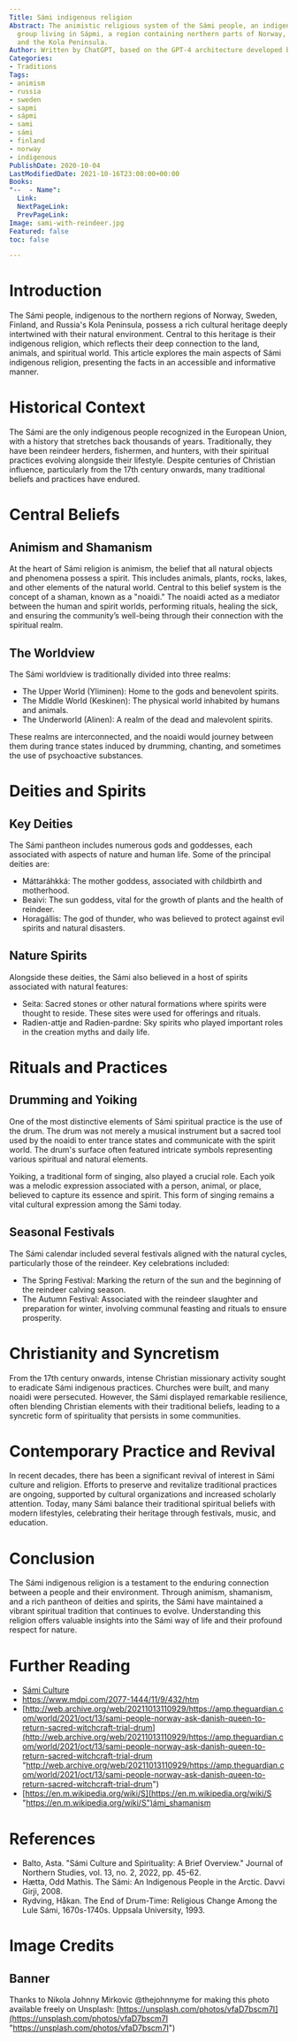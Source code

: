 ```yaml
---
Title: Sámi indigenous religion
Abstract: The animistic religious system of the Sámi people, an indigenous Finno-Ugric-speaking
  group living in Sápmi, a region containing northern parts of Norway, Sweden, Finland
  and the Kola Peninsula.
Author: Written by ChatGPT, based on the GPT-4 architecture developed by OpenAI.
Categories:
- Traditions
Tags:
- animism
- russia
- sweden
- sapmi
- sápmi
- sami
- sámi
- finland
- norway
- indigenous
PublishDate: 2020-10-04
LastModifiedDate: 2021-10-16T23:00:00+00:00
Books: 
"--  - Name":
  Link: 
  NextPageLink: 
  PrevPageLink: 
Image: sami-with-reindeer.jpg
Featured: false
toc: false

---
```

# Introduction
The Sámi people, indigenous to the northern regions of Norway, Sweden, Finland, and Russia's Kola Peninsula, possess a rich cultural heritage deeply intertwined with their natural environment. Central to this heritage is their indigenous religion, which reflects their deep connection to the land, animals, and spiritual world. This article explores the main aspects of Sámi indigenous religion, presenting the facts in an accessible and informative manner.

# Historical Context
The Sámi are the only indigenous people recognized in the European Union, with a history that stretches back thousands of years. Traditionally, they have been reindeer herders, fishermen, and hunters, with their spiritual practices evolving alongside their lifestyle. Despite centuries of Christian influence, particularly from the 17th century onwards, many traditional beliefs and practices have endured.

# Central Beliefs
## Animism and Shamanism
At the heart of Sámi religion is animism, the belief that all natural objects and phenomena possess a spirit. This includes animals, plants, rocks, lakes, and other elements of the natural world. Central to this belief system is the concept of a shaman, known as a "noaidi." The noaidi acted as a mediator between the human and spirit worlds, performing rituals, healing the sick, and ensuring the community’s well-being through their connection with the spiritual realm.

## The Worldview
The Sámi worldview is traditionally divided into three realms:
* The Upper World (Yliminen): Home to the gods and benevolent spirits.
* The Middle World (Keskinen): The physical world inhabited by humans and animals.
* The Underworld (Alinen): A realm of the dead and malevolent spirits.

These realms are interconnected, and the noaidi would journey between them during trance states induced by drumming, chanting, and sometimes the use of psychoactive substances.

# Deities and Spirits
## Key Deities
The Sámi pantheon includes numerous gods and goddesses, each associated with aspects of nature and human life. Some of the principal deities are:
* Máttaráhkká: The mother goddess, associated with childbirth and motherhood.
* Beaivi: The sun goddess, vital for the growth of plants and the health of reindeer.
* Horagállis: The god of thunder, who was believed to protect against evil spirits and natural disasters.

## Nature Spirits
Alongside these deities, the Sámi also believed in a host of spirits associated with natural features:
* Seita: Sacred stones or other natural formations where spirits were thought to reside. These sites were used for offerings and rituals.
* Radien-attje and Radien-pardne: Sky spirits who played important roles in the creation myths and daily life.

# Rituals and Practices
## Drumming and Yoiking
One of the most distinctive elements of Sámi spiritual practice is the use of the drum. The drum was not merely a musical instrument but a sacred tool used by the noaidi to enter trance states and communicate with the spirit world. The drum's surface often featured intricate symbols representing various spiritual and natural elements.

Yoiking, a traditional form of singing, also played a crucial role. Each yoik was a melodic expression associated with a person, animal, or place, believed to capture its essence and spirit. This form of singing remains a vital cultural expression among the Sámi today.

## Seasonal Festivals
The Sámi calendar included several festivals aligned with the natural cycles, particularly those of the reindeer. Key celebrations included:
* The Spring Festival: Marking the return of the sun and the beginning of the reindeer calving season.
* The Autumn Festival: Associated with the reindeer slaughter and preparation for winter, involving communal feasting and rituals to ensure prosperity.

# Christianity and Syncretism
From the 17th century onwards, intense Christian missionary activity sought to eradicate Sámi indigenous practices. Churches were built, and many noaidi were persecuted. However, the Sámi displayed remarkable resilience, often blending Christian elements with their traditional beliefs, leading to a syncretic form of spirituality that persists in some communities.

# Contemporary Practice and Revival
In recent decades, there has been a significant revival of interest in Sámi culture and religion. Efforts to preserve and revitalize traditional practices are ongoing, supported by cultural organizations and increased scholarly attention. Today, many Sámi balance their traditional spiritual beliefs with modern lifestyles, celebrating their heritage through festivals, music, and education.

# Conclusion
The Sámi indigenous religion is a testament to the enduring connection between a people and their environment. Through animism, shamanism, and a rich pantheon of deities and spirits, the Sámi have maintained a vibrant spiritual tradition that continues to evolve. Understanding this religion offers valuable insights into the Sámi way of life and their profound respect for nature.

# Further Reading
* [Sámi Culture](https://www.samiculture.com/)
* https://www.mdpi.com/2077-1444/11/9/432/htm
* [http://web.archive.org/web/20211013110929/https://amp.theguardian.com/world/2021/oct/13/sami-people-norway-ask-danish-queen-to-return-sacred-witchcraft-trial-drum](http://web.archive.org/web/20211013110929/https://amp.theguardian.com/world/2021/oct/13/sami-people-norway-ask-danish-queen-to-return-sacred-witchcraft-trial-drum "http://web.archive.org/web/20211013110929/https://amp.theguardian.com/world/2021/oct/13/sami-people-norway-ask-danish-queen-to-return-sacred-witchcraft-trial-drum")
* [https://en.m.wikipedia.org/wiki/S](https://en.m.wikipedia.org/wiki/S "https://en.m.wikipedia.org/wiki/S")ámi_shamanism

# References
* Balto, Asta. "Sámi Culture and Spirituality: A Brief Overview." Journal of Northern Studies, vol. 13, no. 2, 2022, pp. 45-62.
* Hætta, Odd Mathis. The Sámi: An Indigenous People in the Arctic. Davvi Girji, 2008.
* Rydving, Håkan. The End of Drum-Time: Religious Change Among the Lule Sámi, 1670s-1740s. Uppsala University, 1993.

# Image Credits

## Banner
Thanks to Nikola Johnny Mirkovic @thejohnnyme for making this photo available freely on Unsplash: [https://unsplash.com/photos/vfaD7bscm7I](https://unsplash.com/photos/vfaD7bscm7I "https://unsplash.com/photos/vfaD7bscm7I")
